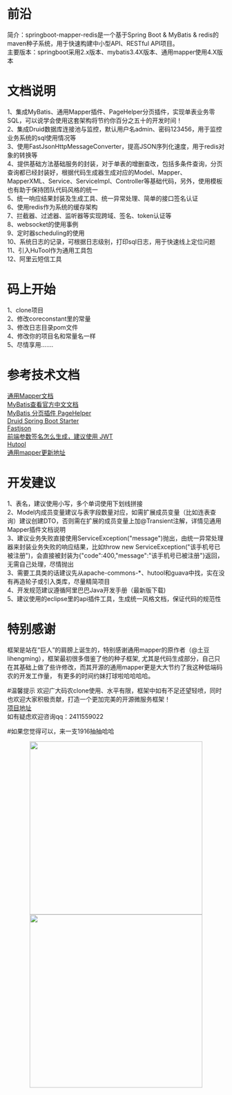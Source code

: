 # 前沿
简介：springboot-mapper-redis是一个基于Spring Boot & MyBatis & redis的maven种子系统，用于快速构建中小型API、RESTful API项目。  
主要版本：springboot采用2.x版本、mybatis3.4X版本、通用mapper使用4.X版本

# 文档说明
1、集成MyBatis、通用Mapper插件、PageHelper分页插件，实现单表业务零SQL，可以说学会使用这套架构将节约你百分之五十的开发时间！  
2、集成Druid数据库连接池与监控，默认用户名admin、密码123456，用于监控业务系统的sql使用情况等  
3、使用FastJsonHttpMessageConverter，提高JSON序列化速度，用于redis对象的转换等  
4、提供基础方法基础服务的封装，对于单表的增删查改，包括多条件查询，分页查询都已经封装好，根据代码生成器生成对应的Model、Mapper、  
   MapperXML、Service、ServiceImpl、Controller等基础代码，另外，使用模板也有助于保持团队代码风格的统一  
5、统一响应结果封装及生成工具、统一异常处理、简单的接口签名认证   
6、使用redis作为系统的缓存架构  
7、拦截器、过滤器、监听器等实现跨域、签名、token认证等  
8、websocket的使用事例  
9、定时器scheduling的使用  
10、系统日志的记录，可根据日志级别，打印sql日志，用于快速线上定位问题  
11、引入HuTool作为通用工具包  
12、阿里云短信工具  
# 码上开始
1、clone项目  
2、修改coreconstant里的常量  
3、修改日志目录pom文件  
4、修改你的项目名和常量名一样  
5、尽情享用.......  

# 参考技术文档
[通用Mapper文档](https://mapperhelper.github.io/docs/7.use330/)  
[MyBatis查看官方中文文档 ](http://www.mybatis.org/mybatis-3/zh/index.html)  
[MyBatis 分页插件 PageHelper](https://pagehelper.github.io/)  
[Druid Spring Boot Starter](https://github.com/alibaba/druid/tree/master/druid-spring-boot-starter/)  
[Fastjson](https://github.com/Alibaba/fastjson/wiki/%E9%A6%96%E9%A1%B5)  
[前端参数签名怎么生成，建议使用 JWT](https://www.jianshu.com/p/576dbf44b2ae)  
[Hutool](http://hutool.mydoc.io/)  
[通用mapper更新地址]( https://github.com/abel533/Mapper/wiki/changelog)  

# 开发建议
1、表名，建议使用小写，多个单词使用下划线拼接  
2、Model内成员变量建议与表字段数量对应，如需扩展成员变量（比如连表查询）建议创建DTO，否则需在扩展的成员变量上加@Transient注解，详情见通用Mapper插件文档说明  
3、建议业务失败直接使用ServiceException("message")抛出，由统一异常处理器来封装业务失败的响应结果，比如throw new ServiceException("该手机号已被注册")，会直接被封装为{"code":400,"message":"该手机号已被注册"}返回，无需自己处理，尽情抛出  
3、需要工具类的话建议先从apache-commons-*、hutool和guava中找，实在没有再造轮子或引入类库，尽量精简项目  
4、开发规范建议遵循阿里巴巴Java开发手册（最新版下载)  
5、建议使用的eclipse里的api插件工具，生成统一风格文档，保证代码的规范性  

# 特别感谢
框架是站在“巨人”的肩膀上诞生的，特别感谢通用mapper的原作者（@土豆lihengming），框架最初很多借鉴了他的种子框架,
尤其是代码生成部分，自己只在其基础上做了些许修改，而其开源的通用mapper更是大大节约了我这种低端码农的开发工作量，
有更多的时间约妹打球啦哈哈哈哈。  

#温馨提示
欢迎广大码农clone使用、水平有限，框架中如有不足还望轻喷，同时也欢迎大家积极贡献，打造一个更加完美的开源微服务框架！  
[项目地址](https://github.com/actor-t/springboot-mapper-redis)  
如有疑虑欢迎咨询qq：2411559022  

#如果您觉得可以，来一支1916抽抽哈哈  
<div align=center><img width="400" height="400" src="https://github.com/actor-t/springboot-mapper-redis/blob/master/src/test/java/s/%E5%BE%AE%E4%BF%A1.jpg"/>
<img width="400" height="400" src="https://github.com/actor-t/springboot-mapper-redis/blob/master/src/test/java/s/%E6%94%AF%E4%BB%98%E5%AE%9D.jpg"/></div>
